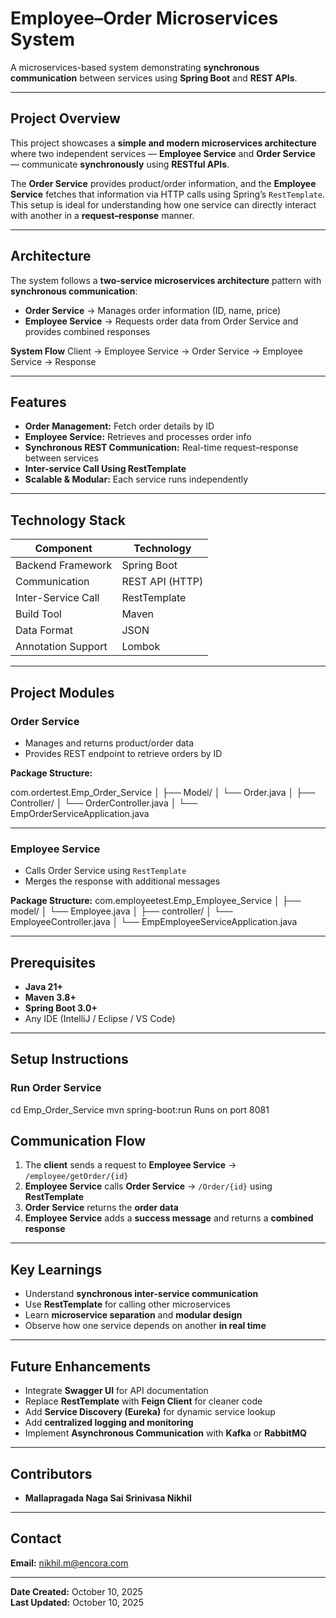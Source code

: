#  Employee–Order Microservices System  
A microservices-based system demonstrating **synchronous communication** between services using **Spring Boot** and **REST APIs**.

---

##  Project Overview  
This project showcases a **simple and modern microservices architecture** where two independent services — **Employee Service** and **Order Service** — communicate **synchronously** using **RESTful APIs**.  

The **Order Service** provides product/order information, and the **Employee Service** fetches that information via HTTP calls using Spring’s `RestTemplate`.  
This setup is ideal for understanding how one service can directly interact with another in a **request–response** manner.

---

##  Architecture  

The system follows a **two-service microservices architecture** pattern with **synchronous communication**:

- **Order Service** → Manages order information (ID, name, price)  
- **Employee Service** → Requests order data from Order Service and provides combined responses  

 **System Flow**
Client → Employee Service → Order Service → Employee Service → Response

---

##  Features  

-  **Order Management:** Fetch order details by ID  
-  **Employee Service:** Retrieves and processes order info  
-  **Synchronous REST Communication:** Real-time request–response between services  
-  **Inter-service Call Using RestTemplate**  
-  **Scalable & Modular:** Each service runs independently  

---

##  Technology Stack  

| Component | Technology |
|------------|-------------|
|  Backend Framework | Spring Boot |
|  Communication | REST API (HTTP) |
|  Inter-Service Call | RestTemplate |
|  Build Tool | Maven |
|  Data Format | JSON |
|  Annotation Support | Lombok |

---

##  Project Modules  

###  **Order Service**
- Manages and returns product/order data  
- Provides REST endpoint to retrieve orders by ID  

**Package Structure:**

com.ordertest.Emp_Order_Service
│
├── Model/
│ └── Order.java
│
├── Controller/
│ └── OrderController.java
│
└── EmpOrderServiceApplication.java


---

###  **Employee Service**
- Calls Order Service using `RestTemplate`  
- Merges the response with additional messages  

**Package Structure:**
com.employeetest.Emp_Employee_Service
│
├── model/
│ └── Employee.java
│
├── controller/
│ └── EmployeeController.java
│
└── EmpEmployeeServiceApplication.java


---

##  Prerequisites  

- **Java 21+**  
- **Maven 3.8+**  
- **Spring Boot 3.0+**  
- Any IDE (IntelliJ / Eclipse / VS Code)  

---

##  Setup Instructions  

###  Run **Order Service**

cd Emp_Order_Service
mvn spring-boot:run
Runs on port 8081

##  Communication Flow

1. The **client** sends a request to **Employee Service** → `/employee/getOrder/{id}`
2. **Employee Service** calls **Order Service** → `/Order/{id}` using **RestTemplate**
3. **Order Service** returns the **order data**
4. **Employee Service** adds a **success message** and returns a **combined response**

---

##  Key Learnings

- Understand **synchronous inter-service communication**
- Use **RestTemplate** for calling other microservices
- Learn **microservice separation** and **modular design**
- Observe how one service depends on another **in real time**

---

##  Future Enhancements

-  Integrate **Swagger UI** for API documentation  
-  Replace **RestTemplate** with **Feign Client** for cleaner code  
-  Add **Service Discovery (Eureka)** for dynamic service lookup  
-  Add **centralized logging and monitoring**  
-  Implement **Asynchronous Communication** with **Kafka** or **RabbitMQ**

---

##  Contributors

- **Mallapragada Naga Sai Srinivasa Nikhil**

---

##  Contact

 **Email:** nikhil.m@encora.com  
 
 ---
 **Date Created:** October 10, 2025  
 **Last Updated:** October 10, 2025
